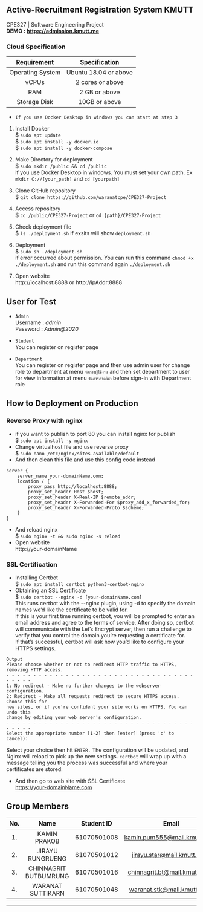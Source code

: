 
## Active-Recruitment Registration System KMUTT
CPE327 | Software Engineering Project <br/>
<b>DEMO : https://admission.kmutt.me</b><br/>

### Cloud Specification 
| Requirement | Specification |
| :---: | :---: |
| Operating System | Ubuntu 18.04 or above|
| vCPUs | 2 cores or above|
| RAM | 2 GB or above |
| Storage Disk | 10GB or above |

- ``` If you use Docker Desktop in windows you can start at step 3 ```

1. Install Docker<br/>
$ `sudo apt update` <br/>
$ `sudo apt install -y docker.io` <br/>
$ `sudo apt install -y docker-compose` <br/>

2. Make Directory for deployment<br/>
$ `sudo mkdir /public && cd /public` <br/>
if you use Docker Desktop in windows. You must set your own path. Ex `mkdir C://[your_path]` and `cd [yourpath]`

3. Clone GitHub repository <br/>
$ `git clone https://github.com/waranatcpe/CPE327-Project`<br/>

4. Access repository<br/>
$ `cd /public/CPE327-Project` or `cd {path}/CPE327-Project`<br/>

5. Check deployment file <br/>
$ `ls ./deployment.sh` if exsits will show `deployment.sh`<br/> 

6. Deployment<br/>
$ `sudo sh ./deployment.sh`<br/>
if error occurred about permission. You can run this command `chmod +x ./deployment.sh` and run this command again `./deployment.sh` <br/>

7. Open website<br/>
http://localhost:8888 or http://ipAddr:8888<br/>

## User for Test
- `Admin`<br/>
   Username : <i>admin</i> <br/>
   Password : <i>Admin@2020</i> <br/>

- `Student`<br/>
   You can register on register page<br/>

- `Department`<br/>
   You can register on register page and then use admin user for change role to department at menu `จัดการผู้ใช้งาน` and then set department to user for view information at menu `จัดการภาควิชา` before sign-in with Department role

## How to Deployment on Production 
### Reverse Proxy with nginx
- if you want to publish to port 80 you can install nginx for publish<br/>
   $ `sudo apt install -y nginx` <br/>
- Change virtualhost file and use reverse proxy<br/>
   $ `sudo nano /etc/nginx/sites-available/default `<br/>
- And then clean this file and use this config code instead<br/>
```
server { 
    server_name your-domainName.com; 
    location / { 
        proxy_pass http://localhost:8888; 
        proxy_set_header Host $host; 
        proxy_set_header X-Real-IP $remote_addr; 
        proxy_set_header X-Forwarded-For $proxy_add_x_forwarded_for; 
        proxy_set_header X-Forwarded-Proto $scheme; 
    } 
} 
```
- And reload nginx <br/>
   $ `sudo nginx -t && sudo nginx -s reload` <br/>
- Open website<br/>
   http://your-domainName<br/>
   
### SSL Certification
- Installing Certbot <br/>
   $ `sudo apt install certbot python3-certbot-nginx` <br/>
- Obtaining an SSL Certificate<br/>
   $ `sudo certbot --nginx -d [your-domainName.com]`<br/>
This runs certbot with the --nginx plugin, using -d to specify the domain names we’d like the certificate to be valid for.<br/>
If this is your first time running certbot, you will be prompted to enter an email address and agree to the terms of service. After doing so, certbot will communicate with the Let’s Encrypt server, then run a challenge to verify that you control the domain you’re requesting a certificate for.<br/>
If that’s successful, certbot will ask how you’d like to configure your HTTPS settings.<br/>
```
Output
Please choose whether or not to redirect HTTP traffic to HTTPS, removing HTTP access.
- - - - - - - - - - - - - - - - - - - - - - - - - - - - - - - - - - - - - - - -
1: No redirect - Make no further changes to the webserver configuration.
2: Redirect - Make all requests redirect to secure HTTPS access. Choose this for
new sites, or if you're confident your site works on HTTPS. You can undo this
change by editing your web server's configuration.
- - - - - - - - - - - - - - - - - - - - - - - - - - - - - - - - - - - - - - - -
Select the appropriate number [1-2] then [enter] (press 'c' to cancel):
```
Select your choice then hit `ENTER.` The configuration will be updated, and Nginx will reload to pick up the new settings. `certbot` will wrap up with a message telling you the process was successful and where your certificates are stored:<br/>

- And then go to web site with SSL Certificate <br/>
   https://your-domainName.com
   

## Group Members
| No. | Name | Student ID | Email |
| :---: | :---: | :---: | :---: |
| 1. | KAMIN PRAKOB | 61070501008 | kamin.pum555@mail.kmutt.ac.th | 
| 2. | JIRAYU RUNGRUENG | 61070501012 | jirayu.star@mail.kmutt.ac.th | 
| 3. | CHINNAGRIT BUTBUMRUNG | 61070501016 | chinnagrit.bt@mail.kmutt.ac.th |
| 4. | WARANAT SUTTIKARN | 61070501048 | waranat.stk@mail.kmutt.ac.th | 

<hr>
